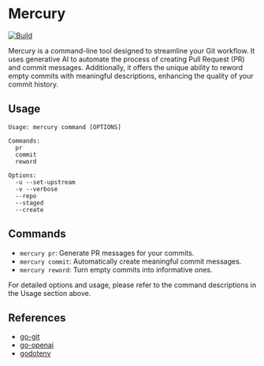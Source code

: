 # Mercury

[![Build](../../actions/workflows/build.yaml/badge.svg)](../../actions/workflows/build.yaml)

Mercury is a command-line tool designed to streamline your Git workflow. It uses generative AI to automate the process of creating Pull Request (PR) and commit messages. Additionally, it offers the unique ability to reword empty commits with meaningful descriptions, enhancing the quality of your commit history.

## Usage

```
Usage: mercury command [OPTIONS]

Commands:
  pr
  commit
  reword

Options:
  -u --set-upstream
  -v --verbose
  --repo
  --staged
  --create
```

## Commands

- `mercury pr`: Generate PR messages for your commits.
- `mercury commit`: Automatically create meaningful commit messages.
- `mercury reword`: Turn empty commits into informative ones.

For detailed options and usage, please refer to the command descriptions in the Usage section above.

## References

- [go-git](https://github.com/go-git/go-git)
- [go-openai](https://github.com/sashabaranov/go-openai)
- [godotenv](https://github.com/joho/godotenv)
